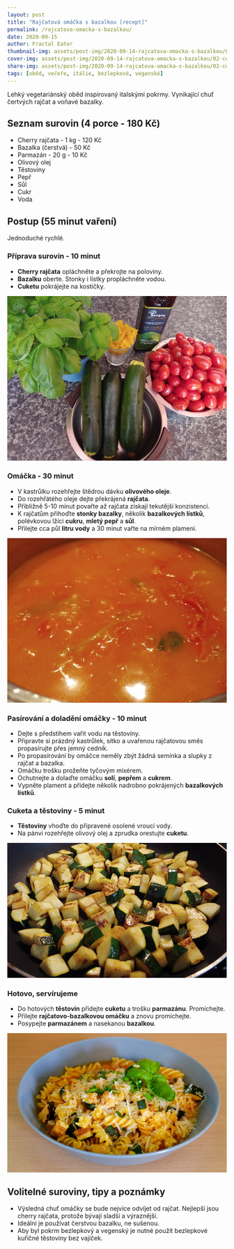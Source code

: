 ```yaml
---
layout: post
title: "Rajčatová omáčka s bazalkou [recept]"
permalink: /rajcatova-omacka-s-bazalkou/
date: 2020-09-15
author: Fractal Eater
thumbnail-img: assets/post-img/2020-09-14-rajcatova-omacka-s-bazalkou/01-thumb-rajska-s-bazalkou.jpg
cover-img: assets/post-img/2020-09-14-rajcatova-omacka-s-bazalkou/02-cover-rajska-s-bazalkou.jpg
share-img: assets/post-img/2020-09-14-rajcatova-omacka-s-bazalkou/02-cover-rajska-s-bazalkou.jpg
tags: [oběd, večeře, itálie, bezlepkové, veganské]
---
```


Lehký vegetariánský oběd inspirovaný italskými pokrmy. Vynikající chuť čertvých rajčat a voňavé bazalky.

## Seznam surovin (4 porce - 180 Kč)

* Cherry rajčata - 1 kg - 120 Kč
* Bazalka (čerstvá) - 50 Kč
* Parmazán - 20 g - 10 Kč
* Olivový olej
* Těstoviny
* Pepř
* Sůl
* Cukr
* Voda

## Postup (55 minut vaření)

Jednoduché rychlé.

### Příprava surovin - 10 minut

* **Cherry rajčata** opláchněte a překrojte na poloviny.
* **Bazalku** oberte. Stonky i lístky propláchněte vodou.
* **Cuketu** pokrájejte na kostičky.

![Suroviny na omáčku](../assets/post-img/2020-09-14-rajcatova-omacka-s-bazalkou/suroviny.jpg "Suroviny na omáčku")

### Omáčka - 30 minut

* V kastrůlku rozehřejte štědrou dávku **olivového oleje**.
* Do rozehřátého oleje dejte překrájená **rajčata**.
* Přibližně 5-10 minut povařte až rajčata získají tekutější konzistenci.
* K rajčatům přihoďte **stonky bazalky**, několik **bazalkových lístků**, polévkovou lžíci **cukru**, **mletý pepř** a **sůl**.
* Přilejte cca půl **litru vody** a 30 minut vařte na mírném plameni.

![Vaření omáčky](../assets/post-img/2020-09-14-rajcatova-omacka-s-bazalkou/omacka.jpg "Vaření omáčky")

### Pasírování a doladění omáčky - 10 minut

* Dejte s předstihem vařit vodu na těstoviny.
* Připravte si prázdný kastrůlek, sítko a uvařenou rajčatovou směs propasírujte přes jemný cedník.
* Po propasírování by omáčce neměly zbýt žádná semínka a slupky z rajčat a bazalka.
* Omáčku trošku prožeňte tyčovým mixérem.
* Ochutnejte a dolaďte omáčku **solí**, **pepřem** a **cukrem**.
* Vypněte plament a přidejte několik nadrobno pokrájených **bazalkových lístků**.

### Cuketa a těstoviny - 5 minut

* **Těstoviny** vhoďte do připravené osolené vroucí vody.
* Na pánvi rozehřejte olivový olej a zprudka orestujte **cuketu**.

![Orestovaná cuketa](../assets/post-img/2020-09-14-rajcatova-omacka-s-bazalkou/cuketa.jpg "Orestovaná cuketa")

### Hotovo, servírujeme

* Do hotových **těstovin** přidejte **cuketu** a trošku **parmazánu**. Promíchejte.
* Přilejte **rajčatovo-bazalkovou omáčku** a znovu promíchejte.
* Posypejte **parmazánem** a nasekanou **bazalkou**.


![Rajčatová omáčka s bazalkou](../assets/post-img/2020-09-14-rajcatova-omacka-s-bazalkou/rajska-s-bazalkou.jpg "Rajčatová omáčka s bazalkou")

## Volitelné suroviny, tipy a poznámky

* Výsledná chuť omáčky se bude nejvíce odvíjet od rajčat. Nejlepší jsou cherry rajčata, protože bývají sladší a výraznější.
* Ideální je používat čerstvou bazalku, ne sušenou.
* Aby byl pokrm bezlepkový a vegenský je nutné použít bezlepkové kuřičné těstoviny bez vajíček.
